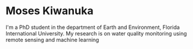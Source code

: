 # Moses Kiwanuka
I'm a PhD student in the department of Earth and Environment, Florida International University.
My research is on water quality monitoring using remote sensing and machine learning
